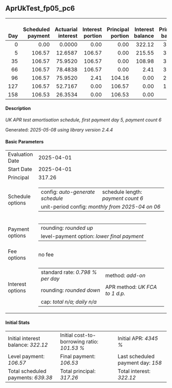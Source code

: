 <h2>AprUkTest_fp05_pc6</h2>
<table>
    <thead style="vertical-align: bottom;">
        <th style="text-align: right;">Day</th>
        <th style="text-align: right;">Scheduled payment</th>
        <th style="text-align: right;">Actuarial interest</th>
        <th style="text-align: right;">Interest portion</th>
        <th style="text-align: right;">Principal portion</th>
        <th style="text-align: right;">Interest balance</th>
        <th style="text-align: right;">Principal balance</th>
        <th style="text-align: right;">Total actuarial interest</th>
        <th style="text-align: right;">Total interest</th>
        <th style="text-align: right;">Total principal</th>
    </thead>
    <tr style="text-align: right;">
        <td class="ci00">0</td>
        <td class="ci01" style="white-space: nowrap;">0.00</td>
        <td class="ci02">0.0000</td>
        <td class="ci03">0.00</td>
        <td class="ci04">0.00</td>
        <td class="ci05">322.12</td>
        <td class="ci06">317.26</td>
        <td class="ci07">0.0000</td>
        <td class="ci08">0.00</td>
        <td class="ci09">0.00</td>
    </tr>
    <tr style="text-align: right;">
        <td class="ci00">5</td>
        <td class="ci01" style="white-space: nowrap;">106.57</td>
        <td class="ci02">12.6587</td>
        <td class="ci03">106.57</td>
        <td class="ci04">0.00</td>
        <td class="ci05">215.55</td>
        <td class="ci06">317.26</td>
        <td class="ci07">12.6587</td>
        <td class="ci08">106.57</td>
        <td class="ci09">0.00</td>
    </tr>
    <tr style="text-align: right;">
        <td class="ci00">35</td>
        <td class="ci01" style="white-space: nowrap;">106.57</td>
        <td class="ci02">75.9520</td>
        <td class="ci03">106.57</td>
        <td class="ci04">0.00</td>
        <td class="ci05">108.98</td>
        <td class="ci06">317.26</td>
        <td class="ci07">88.6107</td>
        <td class="ci08">213.14</td>
        <td class="ci09">0.00</td>
    </tr>
    <tr style="text-align: right;">
        <td class="ci00">66</td>
        <td class="ci01" style="white-space: nowrap;">106.57</td>
        <td class="ci02">78.4838</td>
        <td class="ci03">106.57</td>
        <td class="ci04">0.00</td>
        <td class="ci05">2.41</td>
        <td class="ci06">317.26</td>
        <td class="ci07">167.0945</td>
        <td class="ci08">319.71</td>
        <td class="ci09">0.00</td>
    </tr>
    <tr style="text-align: right;">
        <td class="ci00">96</td>
        <td class="ci01" style="white-space: nowrap;">106.57</td>
        <td class="ci02">75.9520</td>
        <td class="ci03">2.41</td>
        <td class="ci04">104.16</td>
        <td class="ci05">0.00</td>
        <td class="ci06">213.10</td>
        <td class="ci07">243.0465</td>
        <td class="ci08">322.12</td>
        <td class="ci09">104.16</td>
    </tr>
    <tr style="text-align: right;">
        <td class="ci00">127</td>
        <td class="ci01" style="white-space: nowrap;">106.57</td>
        <td class="ci02">52.7167</td>
        <td class="ci03">0.00</td>
        <td class="ci04">106.57</td>
        <td class="ci05">0.00</td>
        <td class="ci06">106.53</td>
        <td class="ci07">295.7632</td>
        <td class="ci08">322.12</td>
        <td class="ci09">210.73</td>
    </tr>
    <tr style="text-align: right;">
        <td class="ci00">158</td>
        <td class="ci01" style="white-space: nowrap;">106.53</td>
        <td class="ci02">26.3534</td>
        <td class="ci03">0.00</td>
        <td class="ci04">106.53</td>
        <td class="ci05">0.00</td>
        <td class="ci06">0.00</td>
        <td class="ci07">322.1166</td>
        <td class="ci08">322.12</td>
        <td class="ci09">317.26</td>
    </tr>
</table>
<h4>Description</h4>
<p><i>UK APR test amortisation schedule, first payment day 5, payment count 6</i></p>
<p>Generated: <i>2025-05-08 using library version 2.4.4</i></p>
<h4>Basic Parameters</h4>
<table>
    <tr>
        <td>Evaluation Date</td>
        <td>2025-04-01</td>
    </tr>
    <tr>
        <td>Start Date</td>
        <td>2025-04-01</td>
    </tr>
    <tr>
        <td>Principal</td>
        <td>317.26</td>
    </tr>
    <tr>
        <td>Schedule options</td>
        <td>
            <table>
                <tr>
                    <td>config: <i>auto-generate schedule</i></td>
                    <td>schedule length: <i><i>payment count</i> 6</i></td>
                </tr>
                <tr>
                    <td colspan="2" style="white-space: nowrap;">unit-period config: <i>monthly from 2025-04 on 06</i></td>
                </tr>
            </table>
        </td>
    </tr>
    <tr>
        <td>Payment options</td>
        <td>
            <table>
                <tr>
                    <td>rounding: <i>rounded up</i></td>
                </tr>
                <tr>
                    <td>level-payment option: <i>lower&nbsp;final&nbsp;payment</i></td>
                </tr>
            </table>
        </td>
    </tr>
    <tr>
        <td>Fee options</td>
        <td>no fee
        </td>
    </tr>
    <tr>
        <td>Interest options</td>
        <td>
            <table>
                <tr>
                    <td>standard rate: <i>0.798 % per day</i></td>
                    <td>method: <i>add-on</i></td>
                </tr>
                <tr>
                    <td>rounding: <i>rounded down</i></td>
                    <td>APR method: <i>UK FCA to 1 d.p.</i></td>
                </tr>
                <tr>
                    <td colspan="2">cap: <i>total <i>n/a</i>; daily <i>n/a</i></td>
                </tr>
            </table>
        </td>
    </tr>
</table>
<h4>Initial Stats</h4>
<table>
    <tr>
        <td>Initial interest balance: <i>322.12</i></td>
        <td>Initial cost-to-borrowing ratio: <i>101.53 %</i></td>
        <td>Initial APR: <i>4345 %</i></td>
    </tr>
    <tr>
        <td>Level payment: <i>106.57</i></td>
        <td>Final payment: <i>106.53</i></td>
        <td>Last scheduled payment day: <i>158</i></td>
    </tr>
    <tr>
        <td>Total scheduled payments: <i>639.38</i></td>
        <td>Total principal: <i>317.26</i></td>
        <td>Total interest: <i>322.12</i></td>
    </tr>
</table>